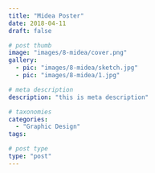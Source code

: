```yaml
---
title: "Midea Poster"
date: 2018-04-11
draft: false

# post thumb
image: "images/8-midea/cover.png"
gallery:
  - pic: "images/8-midea/sketch.jpg"
  - pic: "images/8-midea/1.jpg"

# meta description
description: "this is meta description"

# taxonomies
categories: 
  - "Graphic Design"
tags:

# post type
type: "post"
---
```


